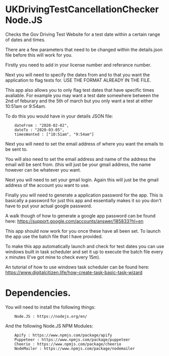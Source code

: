 # UKDrivingTestCancellationChecker Node.JS
Checks the Gov Driving Test Website for a test date within a certain range of dates and times.

There are a few parameters that need to be changed within the details.json file before this will work for you.

Firstly you need to add in your license number and referance number.

Next you will need to specify the dates from and to that you want the application to flag tests for. USE THE FORMAT ALREADY IN THE FILE.

This app also allows you to only flag test dates that have specific times avaliable. For example you may want a test date somewhere between the 2nd of feburary and the 5th of march but you only want a test at either 10:51am or 9:54am. 

To do this you would have in your details JSON file:

        dateFrom : "2020-02-02",
        dateTo : "2020-03-05",
        timesWanted : ["10:51am", "9:54am"]
        
Next you will need to set the email address of where you want the emails to be sent to.

You will also need to set the email address and name of the address the email will be sent from. (this will just be your gmail address, the name however can be whatever you want.

Next you will need to set your gmail login. Again this will just be the gmail address of the account you want to use.

Finally you will need to generate a application password for the app. This is basically a password for just this app and essentially makes it so you don't have to put your actual google password.

A walk though of how to generate a google app password can be found here: https://support.google.com/accounts/answer/185833?hl=en

This app should now work for you once these have all been set. To launch the app use the batch file that I have provided.

To make this app automatically launch and check for test dates you can use windows built in task scheduler and set it up to execute the batch file every x minutes (I've got mine to check every 15m).

An tutorial of how to use windows task scheduler can be found here: https://www.digitalcitizen.life/how-create-task-basic-task-wizard

# Dependencies.

You will need to install the following things:

        Node.JS : https://nodejs.org/en/
        
And the following Node.JS NPM Modules:

        Apify : https://www.npmjs.com/package/apify
        Puppeteer : https://www.npmjs.com/package/puppeteer
        Cheerio : https://www.npmjs.com/package/cheerio
        NodeMailer : https://www.npmjs.com/package/nodemailer
